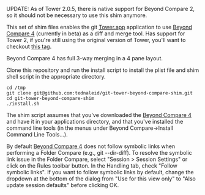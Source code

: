 UPDATE: As of Tower 2.0.5, there is native support for Beyond Compare 2, so it should not be necessary to use this shim anymore.  

This set of shim files enables the git [Tower.app](http://www.git-tower.com/) application to use [Beyond Compare 4](http://www.scootersoftware.com/beta.php?zz=beta4_dl) (currently in beta) as a diff and merge tool.  Has support for Tower 2, if you're still using the original version of Tower, you'll want to checkout [this tag](https://github.com/tednaleid/git-tower-beyond-compare-shim/tree/tower_1).

Beyond Compare 4 has full 3-way merging in a 4 pane layout.

Clone this repository and run the install script to install the plist file and shim shell script in the appropriate directory.

    cd /tmp
    git clone git@github.com:tednaleid/git-tower-beyond-compare-shim.git
    cd git-tower-beyond-compare-shim
    ./install.sh

The shim script assumes that you've downloaded the [Beyond Compare 4](http://www.scootersoftware.com/beta.php?zz=beta4_dl) and have it in your applications directory, and that you've installed the command line tools (in the menus under Beyond Compare->Install Command Line Tools…).  

By default [Beyond Compare 4](http://www.scootersoftware.com/beta.php?zz=beta4_dl) does not follow symbolic links when performing a Folder Compare (e.g., git --dir-diff). To resolve the symbolic link issue in the Folder Compare, select "Session > Session Settings" or click on the Rules toolbar button. In the Handling tab, check "Follow symbolic links". If you want to follow symbolic links by default, change the dropdown at the bottom of the dialog from "Use for this view only" to "Also update session defaults" before clicking OK.

